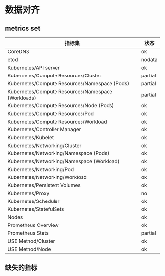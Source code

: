# 数据对齐

## metrics set

|指标集|状态|
|--|--|
|CoreDNS|ok|
|etcd|nodata|
|Kubernetes/API server|ok|
|Kubernetes/Compute Resources/Cluster|partial|
|Kubernetes/Compute Resources/Namespace (Pods)|partial|
|Kubernetes/Compute Resources/Namespace (Workloads)|partial|
|Kubernetes/Compute Resources/Node (Pods)|ok|
|Kubernetes/Compute Resources/Pod|ok|
|Kubernetes/Compute Resources/Workload|ok|
|Kubernetes/Controller Manager|ok|
|Kubernetes/Kubelet|ok|
|Kubernetes/Networking/Cluster|ok|
|Kubernetes/Networking/Namespace (Pods)|ok|
|Kubernetes/Networking/Namespace (Workload)|ok|
|Kubernetes/Networking/Pod|ok|
|Kubernetes/Networking/Workload|ok|
|Kubernetes/Persistent Volumes|ok|
|Kubernetes/Proxy|no|
|Kubernetes/Scheduler|ok|
|Kubernetes/StatefulSets|ok|
|Nodes|ok|
|Prometheus Overview|ok|
|Prometheus Stats|partial|
|USE Method/Cluster|ok|
|USE Method/Node|ok|

## 缺失的指标